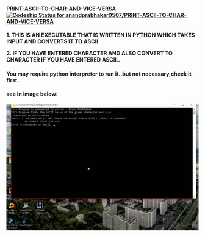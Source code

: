 #### PRINT-ASCII-TO-CHAR-AND-VICE-VERSA [![Codeship Status for anandprabhakar0507/PRINT-ASCII-TO-CHAR-AND-VICE-VERSA](https://app.codeship.com/projects/763de9d0-434f-0137-ac14-62793678406f/status?branch=master)](https://app.codeship.com/projects/336540)
**1. THIS IS AN EXECUTABLE THAT IS WRITTEN IN PYTHON WHICH TAKES INPUT AND CONVERTS IT TO ASCII**

**2. IF YOU HAVE ENTERED CHARACTER AND ALSO CONVERT TO CHARACTER IF YOU HAVE ENTERED ASCII..**

#### You may require python interpreter to run it..but not necessary,check it first..
#### see in image below:
![](https://github.com/anandprabhakar0507/PRINT-ASCII-TO-CHAR-AND-VICE-VERSA/blob/master/asciichar.gif)
